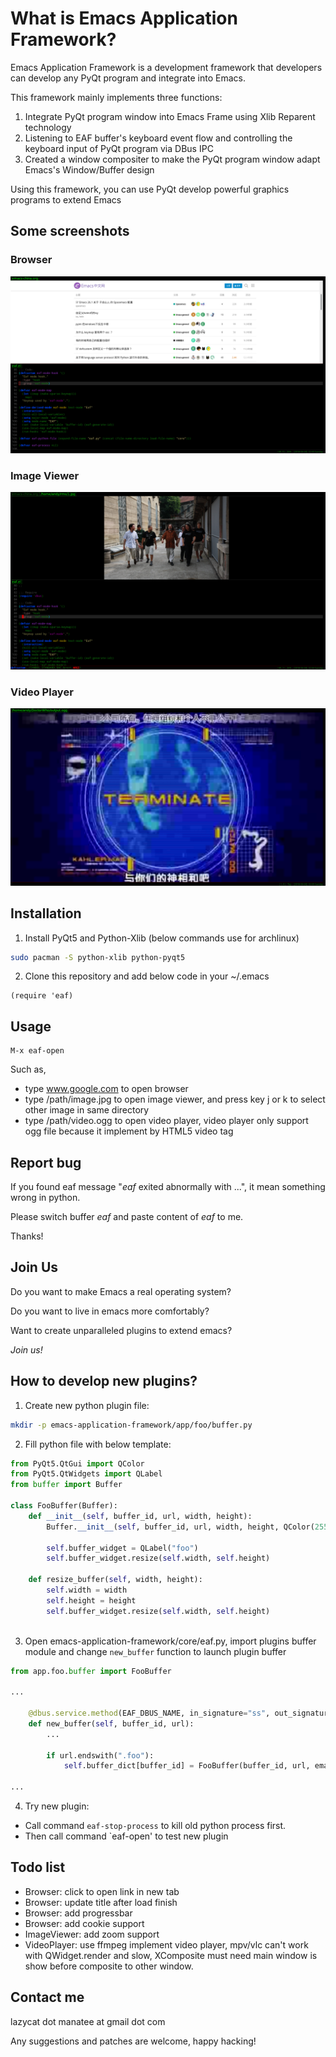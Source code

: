 # What is Emacs Application Framework?
Emacs Application Framework is a development framework that developers can develop any PyQt program and integrate into Emacs.

This framework mainly implements three functions:
1. Integrate PyQt program window into Emacs Frame using Xlib Reparent technology
2. Listening to EAF buffer's keyboard event flow and controlling the keyboard input of PyQt program via DBus IPC
3. Created a window compositer to make the PyQt program window adapt Emacs's Window/Buffer design

Using this framework, you can use PyQt develop powerful graphics programs to extend Emacs

## Some screenshots

### Browser
![img](./screenshot/browser.png)

### Image Viewer
![img](./screenshot/image_viewer.png)

### Video Player
![img](./screenshot/video_player.png)

## Installation

1. Install PyQt5 and Python-Xlib (below commands use for archlinux)
```Bash
sudo pacman -S python-xlib python-pyqt5
```

2. Clone this repository and add below code in your ~/.emacs
```Elisp
(require 'eaf)
```

## Usage

```
M-x eaf-open
```

Such as,
* type www.google.com to open browser
* type /path/image.jpg to open image viewer, and press key j or k to select other image in same directory
* type /path/video.ogg to open video player, video player only support ogg file because it implement by HTML5 video tag

## Report bug
If you found eaf message "*eaf* exited abnormally with ...", it mean something wrong in python.

Please switch buffer *eaf* and paste content of *eaf* to me.

Thanks!


## Join Us
Do you want to make Emacs a real operating system?

Do you want to live in emacs more comfortably?

Want to create unparalleled plugins to extend emacs?

*Join us!*

## How to develop new plugins?

1. Create new python plugin file:
```Bash
mkdir -p emacs-application-framework/app/foo/buffer.py
```

2. Fill python file with below template:
```Python
from PyQt5.QtGui import QColor
from PyQt5.QtWidgets import QLabel
from buffer import Buffer

class FooBuffer(Buffer):
    def __init__(self, buffer_id, url, width, height):
        Buffer.__init__(self, buffer_id, url, width, height, QColor(255, 255, 255, 255))
        
        self.buffer_widget = QLabel("foo")
        self.buffer_widget.resize(self.width, self.height)
        
    def resize_buffer(self, width, height):
        self.width = width
        self.height = height
        self.buffer_widget.resize(self.width, self.height)
        
```

3. Open emacs-application-framework/core/eaf.py, import plugins buffer module and change `new_buffer` function to launch plugin buffer

```Python
from app.foo.buffer import FooBuffer

...

    @dbus.service.method(EAF_DBUS_NAME, in_signature="ss", out_signature="s")
    def new_buffer(self, buffer_id, url):
        ...

        if url.endswith(".foo"):
            self.buffer_dict[buffer_id] = FooBuffer(buffer_id, url, emacs_width, emacs_height)

...
```

4. Try new plugin:

* Call command `eaf-stop-process` to kill old python process first.
* Then call command `eaf-open' to test new plugin

## Todo list
* Browser: click to open link in new tab 
* Browser: update title after load finish
* Browser: add progressbar
* Browser: add cookie support
* ImageViewer: add zoom support
* VideoPlayer: use ffmpeg implement video player, mpv/vlc can't work with QWidget.render and slow, XComposite must need main window is show before composite to other window.

## Contact me

lazycat dot manatee at gmail dot com

Any suggestions and patches are welcome, happy hacking!
